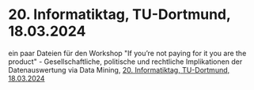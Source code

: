# 20. Informatiktag, TU-Dortmund, 18.03.2024
ein paar Dateien für den Workshop "If you’re not paying for it you are the product" - Gesellschaftliche, politische und rechtliche Implikationen der Datenauswertung via Data Mining, <a href="https://inf.nrw/it/24/ws.html#workshop-22" target="_blank">20. Informatiktag, TU-Dortmund, 18.03.2024</a>

